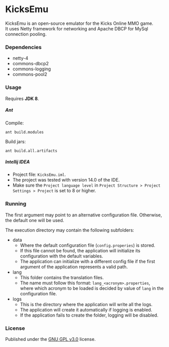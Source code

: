 KicksEmu
========

KicksEmu is an open-source emulator for the Kicks Online MMO game.<br>
It uses Netty framework for networking and Apache DBCP for MySql connection pooling.

### Dependencies

* netty-4
* commons-dbcp2
* commons-logging
* commons-pool2

### Usage

Requires **JDK 8**.

##### Ant

Compile:

```
ant build.modules
```

Build jars:

```
ant build.all.artifacts
```

##### Intellij IDEA

* Project file: `KicksEmu.iml`.<br>
* The project was tested with version 14.0 of the IDE.<br>
* Make sure the `Project language level` in `Project Structure > Project Settings > Project` is set to 8 or higher.

### Running

The first argument may point to an alternative configuration file. Otherwise, the default one will be used.

The execution directory may contain the following subfolders:
- data
  - Where the default configuration file (`config.properies`) is stored.
  - If this file cannot be found, the application will initialize its configuration with the default variables.
  - The application can initialize with a different config file if the first argument of the application represents a valid path.
- lang
  - This folder contains the translation files.
  - The name must follow this format: `lang_<acronym>.properties`, where which acronym to be loaded is decided by value of `lang` in the configuration file.
- logs
  - This is the directory where the application will write all the logs.
  - The application will create it automatically if logging is enabled.
  - If the application fails to create the folder, logging will be disabled.

### License
Published under the [GNU GPL v3.0](https://github.com/neikeq/KicksEmu/blob/master/LICENSE) license.
